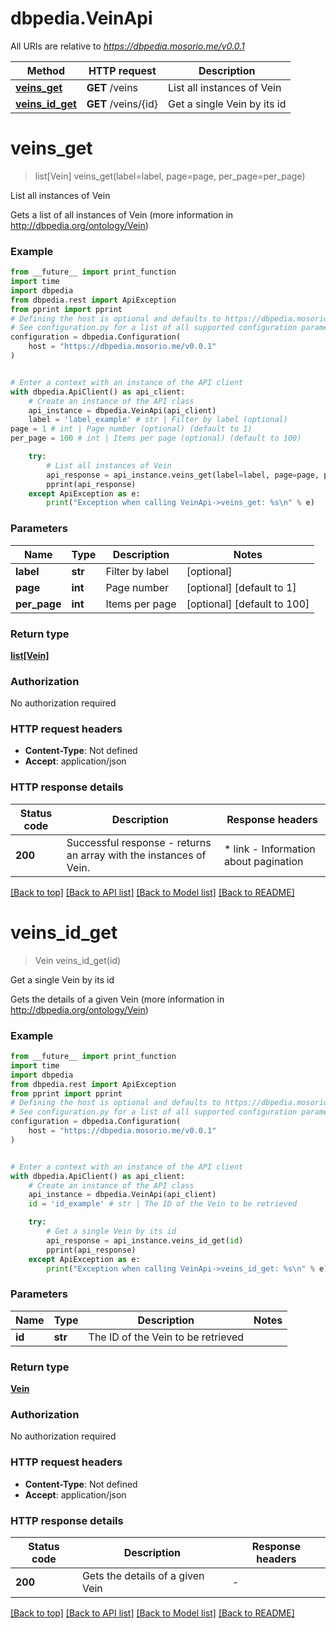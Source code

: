 # dbpedia.VeinApi

All URIs are relative to *https://dbpedia.mosorio.me/v0.0.1*

Method | HTTP request | Description
------------- | ------------- | -------------
[**veins_get**](VeinApi.md#veins_get) | **GET** /veins | List all instances of Vein
[**veins_id_get**](VeinApi.md#veins_id_get) | **GET** /veins/{id} | Get a single Vein by its id


# **veins_get**
> list[Vein] veins_get(label=label, page=page, per_page=per_page)

List all instances of Vein

Gets a list of all instances of Vein (more information in http://dbpedia.org/ontology/Vein)

### Example

```python
from __future__ import print_function
import time
import dbpedia
from dbpedia.rest import ApiException
from pprint import pprint
# Defining the host is optional and defaults to https://dbpedia.mosorio.me/v0.0.1
# See configuration.py for a list of all supported configuration parameters.
configuration = dbpedia.Configuration(
    host = "https://dbpedia.mosorio.me/v0.0.1"
)


# Enter a context with an instance of the API client
with dbpedia.ApiClient() as api_client:
    # Create an instance of the API class
    api_instance = dbpedia.VeinApi(api_client)
    label = 'label_example' # str | Filter by label (optional)
page = 1 # int | Page number (optional) (default to 1)
per_page = 100 # int | Items per page (optional) (default to 100)

    try:
        # List all instances of Vein
        api_response = api_instance.veins_get(label=label, page=page, per_page=per_page)
        pprint(api_response)
    except ApiException as e:
        print("Exception when calling VeinApi->veins_get: %s\n" % e)
```

### Parameters

Name | Type | Description  | Notes
------------- | ------------- | ------------- | -------------
 **label** | **str**| Filter by label | [optional] 
 **page** | **int**| Page number | [optional] [default to 1]
 **per_page** | **int**| Items per page | [optional] [default to 100]

### Return type

[**list[Vein]**](Vein.md)

### Authorization

No authorization required

### HTTP request headers

 - **Content-Type**: Not defined
 - **Accept**: application/json

### HTTP response details
| Status code | Description | Response headers |
|-------------|-------------|------------------|
**200** | Successful response - returns an array with the instances of Vein. |  * link - Information about pagination <br>  |

[[Back to top]](#) [[Back to API list]](../README.md#documentation-for-api-endpoints) [[Back to Model list]](../README.md#documentation-for-models) [[Back to README]](../README.md)

# **veins_id_get**
> Vein veins_id_get(id)

Get a single Vein by its id

Gets the details of a given Vein (more information in http://dbpedia.org/ontology/Vein)

### Example

```python
from __future__ import print_function
import time
import dbpedia
from dbpedia.rest import ApiException
from pprint import pprint
# Defining the host is optional and defaults to https://dbpedia.mosorio.me/v0.0.1
# See configuration.py for a list of all supported configuration parameters.
configuration = dbpedia.Configuration(
    host = "https://dbpedia.mosorio.me/v0.0.1"
)


# Enter a context with an instance of the API client
with dbpedia.ApiClient() as api_client:
    # Create an instance of the API class
    api_instance = dbpedia.VeinApi(api_client)
    id = 'id_example' # str | The ID of the Vein to be retrieved

    try:
        # Get a single Vein by its id
        api_response = api_instance.veins_id_get(id)
        pprint(api_response)
    except ApiException as e:
        print("Exception when calling VeinApi->veins_id_get: %s\n" % e)
```

### Parameters

Name | Type | Description  | Notes
------------- | ------------- | ------------- | -------------
 **id** | **str**| The ID of the Vein to be retrieved | 

### Return type

[**Vein**](Vein.md)

### Authorization

No authorization required

### HTTP request headers

 - **Content-Type**: Not defined
 - **Accept**: application/json

### HTTP response details
| Status code | Description | Response headers |
|-------------|-------------|------------------|
**200** | Gets the details of a given Vein |  -  |

[[Back to top]](#) [[Back to API list]](../README.md#documentation-for-api-endpoints) [[Back to Model list]](../README.md#documentation-for-models) [[Back to README]](../README.md)

